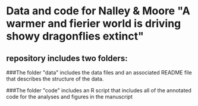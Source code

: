 # Data and code for Nalley &amp; Moore "A warmer and fierier world is driving showy dragonflies extinct"


## repository includes two folders: 

###The folder "data" includes the data files and an associated README file that describes the structure of the data. 

###The folder "code" includes an R script that includes all of the annotated code for the analyses and figures in the manuscript
